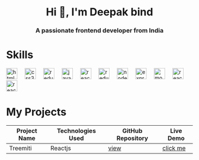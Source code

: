 <h1 align="center">Hi 👋, I'm Deepak bind</h1>
<h3 align="center">A passionate frontend developer from India</h3>

# Skills

<div align="left">
        <img src="https://skillicons.dev/icons?i=html" height="30" alt="html5 logo"  />
        <img width="12" />
        <img src="https://skillicons.dev/icons?i=css" height="30" alt="css3 logo"  />
        <img width="12" />
        <img src="https://skillicons.dev/icons?i=tailwindcss" height="30" alt="redux logo"  />
        <img width="12" />
        <img src="https://skillicons.dev/icons?i=js" height="30" alt="javascript logo"  />
        <img width="12" />
<img src="https://skillicons.dev/icons?i=react" height="30" alt="react logo"  />
        <img width="12" />
<img src="https://skillicons.dev/icons?i=redux" height="30" alt="redux logo"  />
        <img width="12" />
<img src="https://skillicons.dev/icons?i=nodejs" height="30" alt="nodejs logo"  />
        <img width="12" />
<img src="https://skillicons.dev/icons?i=express" height="30" alt="express logo"  />
        <img width="12" />
<img src="https://skillicons.dev/icons?i=mongodb" height="30" alt="mongodb logo"  />
        <img width="12" />
<img src="https://skillicons.dev/icons?i=nextjs" height="30" alt="react logo"  />
        <img width="12" />
<img src="https://skillicons.dev/icons?i=tanstack" height="30" alt="react logo"  />
</div>


# My Projects

| Project Name       | Technologies Used                   | GitHub Repository                            | Live Demo                    |
|--------------------|-------------------------------------|----------------------------------------------|------------------------------|
| Treemiti           | Reactjs                             | [view](https://github.com/bind2/treemiti)    | [click me](https://bind2.github.io/treemiti/) |





